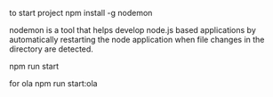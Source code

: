 to start project
npm install -g nodemon

nodemon is a tool that helps develop node.js based applications by automatically restarting the node application when file changes in the directory are detected.

npm run start

for ola
npm run start:ola